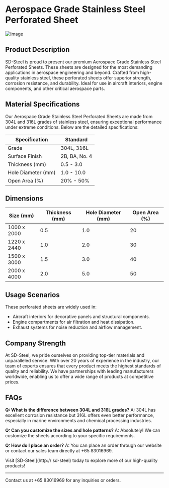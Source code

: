 # Aerospace Grade Stainless Steel Perforated Sheet

![Image](https://github.com/user-attachments/assets/2567258e-e124-4816-932d-1809bd27ef0b)

## Product Description

SD-Steel is proud to present our premium Aerospace Grade Stainless Steel Perforated Sheets. These sheets are designed for the most demanding applications in aerospace engineering and beyond. Crafted from high-quality stainless steel, these perforated sheets offer superior strength, corrosion resistance, and durability. Ideal for use in aircraft interiors, engine components, and other critical aerospace parts.

## Material Specifications

Our Aerospace Grade Stainless Steel Perforated Sheets are made from 304L and 316L grades of stainless steel, ensuring exceptional performance under extreme conditions. Below are the detailed specifications:

| Specification | Standard |
|---------------|---------|
| Grade         | 304L, 316L |
| Surface Finish | 2B, BA, No. 4 |
| Thickness (mm) | 0.5 - 3.0 |
| Hole Diameter (mm) | 1.0 - 10.0 |
| Open Area (%) | 20% - 50% |

## Dimensions

| Size (mm) | Thickness (mm) | Hole Diameter (mm) | Open Area (%) |
|-----------|----------------|--------------------|--------------|
| 1000 x 2000 | 0.5            | 1.0                | 20           |
| 1220 x 2440 | 1.0            | 2.0                | 30           |
| 1500 x 3000 | 1.5            | 3.0                | 40           |
| 2000 x 4000 | 2.0            | 5.0                | 50           |

## Usage Scenarios

These perforated sheets are widely used in:
- Aircraft interiors for decorative panels and structural components.
- Engine compartments for air filtration and heat dissipation.
- Exhaust systems for noise reduction and airflow management.

## Company Strength

At SD-Steel, we pride ourselves on providing top-tier materials and unparalleled service. With over 20 years of experience in the industry, our team of experts ensures that every product meets the highest standards of quality and reliability. We have partnerships with leading manufacturers worldwide, enabling us to offer a wide range of products at competitive prices.

## FAQs

**Q: What is the difference between 304L and 316L grades?**
A: 304L has excellent corrosion resistance but 316L offers even better performance, especially in marine environments and chemical processing industries.

**Q: Can you customize the sizes and hole patterns?**
A: Absolutely! We can customize the sheets according to your specific requirements.

**Q: How do I place an order?**
A: You can place an order through our website or contact our sales team directly at +65 83016969.

Visit [SD-Steel](http:// sd-steel) today to explore more of our high-quality products!

---

Contact us at +65 83016969 for any inquiries or orders.